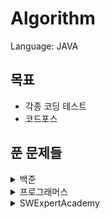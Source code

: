 # Algorithm


Language: JAVA

## 목표

* 각종 코딩 테스트
* 코드포스



## 푼 문제들

<details>
    <summary>백준</summary>

​    

* 1012 - [유기농 배추](src/main/java/Baekjoon/problem1012.java)
* 1018 - [체스판 다시 칠하기](src/main/java/Baekjoon/problem1018.java)
* 1019 - [책 페이지](src/main/java/Baekjoon/problem1019.java)
* 1026 - [보물](src/main/java/Baekjoon/problem1026.java)
* 1043 - [거짓말](src/main/java/Baekjoon/problem1043.java)
* 1110 - [더하기 사이클](src/main/java/Baekjoon/problem1110.java)
* 1153 - [네 개의 소수](src/main/java/Baekjoon/problem1153.java)
* 1197 - [최소 스패닝 트리](src/main/java/Baekjoon/problem1197.java)
* 1242 - [소풍](src/main/java/Baekjoon/problem1242.java)
* 1260 - [DFS와 BFS](src/main/java/Baekjoon/problem1260.java)
* 1275 - [커피숍2](src/main/java/Baekjoon/problem1275.java)
* 1300 - [K번째 수](src/main/java/Baekjoon/problem1300.java)
* 1504 - [특정한 최단 거리](src/main/java/Baekjoon/problem1504.java)
* 1527 - [금민수의 개수](src/main/java/Baekjoon/problem1527.java)
* 1620 - [나는야 포켓몬 마스터 이다솜](src/main/java/Baekjoon/problem1620.java)
* 1652 - [누울 자리를 찾아라](src/main/java/Baekjoon/problem1652.java)
* 1697 - [숨바꼭질](src/main/java/Baekjoon/problem1697.java)
* 1700 - [멀티탭 스케쥴링](src/main/java/Baekjoon/problem1700.java)
* 1707 - [이분 그래프](src/main/java/Baekjoon/problem1707.java)
* 1717 - [집합의 표현](src/main/java/Baekjoon/problem1717.java)
* 1747 - [소수&펠린드롬](src/main/java/Baekjoon/problem1747.java)
* 1753 - [최단 경로](src/main/java/Baekjoon/problem1753.java)
* 1759 - [암호 만들기](src/main/java/Baekjoon/problem1759.java)
* 1766 - [문제집](src/main/java/Baekjoon/problem1766.java)
* 1786 - [찾기](src/main/java/Baekjoon/problem1786.java)
* 1806 - [부분 합](src/main/java/Baekjoon/problem1806.java)
* 1915 - [가장 큰 정사각형](src/main/java/Baekjoon/problem1915.java)
* 1946 - [신입사원](src/main/java/Baekjoon/problem1946.java)
* 1976 - [여행 가자](src/main/java/Baekjoon/problem1976.java)
* 1987 - [알파벳](src/main/java/Baekjoon/problem1987.java)
* 2003 - [수들의 합](src/main/java/Baekjoon/problem2003.java)
* 2042 - [구간 합 구하기](src/main/java/Baekjoon/problem2042.java)
* 2146 - [다리 만들기](src/main/java/Baekjoon/problem2146.java)
* 2178 - [미로 탐색](src/main/java/Baekjoon/problem2178.java)
* 2206 - [벽 부수고 이동하기](src/main/java/Baekjoon/problem2206.java)
* 2309 - [일곱 난쟁이](src/main/java/Baekjoon/problem2309.java)
* 2357 - [최솟값과 최댓값](src/main/java/Baekjoon/problem2357.java)
* 2455 - [지능형 기차](src/main/java/Baekjoon/problem2455.java)
* 2517 - [달리기](src/main/java/Baekjoon/problem2517.java)
* 2583 - [영역 구하기](src/main/java/Baekjoon/problem2583.java)
* 2589 - [보물섬](src/main/java/Baekjoon/problem2589.java)
* 2606 - [바이러스](src/main/java/Baekjoon/problem2606.java)
* 2661 - [좋은 수열](src/main/java/Baekjoon/problem2661.java)
* 2667 - [단지번호붙이기](src/main/java/Baekjoon/problem2667.java)
* 2805 - [나무 자르기](src/main/java/Baekjoon/problem2805.java)
* 3055 - [탈출](src/main/java/Baekjoon/problem3055.java)
* 3190 - [뱀](src/main/java/Baekjoon/problem3190.java)
* 3649 - [로봇 프로젝트](src/main/java/Baekjoon/problem3649.java)
* 4195 - [친구 네트워크](src/main/java/Baekjoon/problem4195.java)
* 4963 - [섬의 개수](src/main/java/Baekjoon/problem4963.java)
* 4991 - [로봇 청소기](src/main/java/Baekjoon/problem4991.java)
* 5052 - [전화번호 목록](src/main/java/Baekjoon/problem5052.java)
* 5373 - [큐빙](src/main/java/Baekjoon/problem5373.java)
* 5719 - [거의 최단 경로](src/main/java/Baekjoon/problem5719.java)
* 6558 - [골드바흐의 추측](src/main/java/Baekjoon/problem6558.java)
* 7562 - [나이트의 이동](src/main/java/Baekjoon/problem7562.java)
* 7576 - [토마토](src/main/java/Baekjoon/problem7576.java)
* 7662 - [이중 우선순위 큐](src/main/java/Baekjoon/problem7662.java)
* 9019 - [DSLR](src/main/java/Baekjoon/problem9019.java)
* 9250 - [맥주 마시면서 걸어가기](src/main/java/Baekjoon/problem9250.java)
* 10779 - [쇠 막대기](src/main/java/Baekjoon/problem10799.java)
* 10819 - [차이를 최대로](src/main/java/Baekjoon/problem10819.java)
* 10986 - [나머지 합](src/main/java/Baekjoon/problem10986.java)
* 10999 - [구간 합 구하기2](src/main/java/Baekjoon/problem10999.java)
* 11047 - [동전0](src/main/java/Baekjoon/problem11047.java)
* 11053 - [가장 긴 증가하는 부분 수열](src/main/java/Baekjoon/problem11053.java)
* 11053 - [가장 큰 증가 부분 수열](src/main/java/Baekjoon/problem11055.java)
* 11399 - [ATM](src/main/java/Baekjoon/problem11399.java)
* 11403 - [경로 찾기](src/main/java/Baekjoon/problem11403.java)
* 11404 - [플로이드](src/main/java/Baekjoon/problem11404.java)
* 11505 - [구간 곱 구하기](src/main/java/Baekjoon/problem11505.java)
* 11559 - [Puyo Puyo](src/main/java/Baekjoon/problem11559.java)
* 12100 - [2048(easy)](src/main/java/Baekjoon/problem12100.java)
* 12105 - [가장 긴 증가하는 부분 수열2](src/main/java/Baekjoon/problem12100.java)
* 12738 - [가장 긴 증가하는 부분 수열3](src/main/java/Baekjoon/problem12738.java)
* 13460 - [구슬 탈출](src/main/java/Baekjoon/problem13460.java)
* 14499 - [주사위 굴리기](src/main/java/Baekjoon/problem14499.java)
* 14500 - [테트로미노](src/main/java/Baekjoon/problem14500.java)
* 14501 - [퇴사](src/main/java/Baekjoon/problem14501.java)
* 14502 - [연구소](src/main/java/Baekjoon/problem14502.java)
* 14503 - [로봇 청소기](src/main/java/Baekjoon/problem14503.java)
* 14888 - [연산자 끼워넣기](src/main/java/Baekjoon/problem14888.java)
* 14889 - [스타트와 링크](src/main/java/Baekjoon/problem14889.java)
* 14890 - [경사로](src/main/java/Baekjoon/problem14890.java)
* 14891 - [톱니바퀴](src/main/java/Baekjoon/problem14891.java)
* 15649 - [N과 M(1)](src/main/java/Baekjoon/problem15649.java)
* 15650 - [N과 M(2)](src/main/java/Baekjoon/problem15650.java)
* 15651 - [N과 M(3)](src/main/java/Baekjoon/problem15651.java)
* 15652 - [N과 M(4)](src/main/java/Baekjoon/problem15652.java)
* 15654 - [N과 M(5)](src/main/java/Baekjoon/problem15654.java)
* 15655 - [N과 M(6)](src/main/java/Baekjoon/problem15655.java)
* 15683 - [감시](src/main/java/Baekjoon/problem15683.java)
* 15684 - [사다리 조작](src/main/java/Baekjoon/problem15684.java)
* 15685 - [드래곤 커브](src/main/java/Baekjoon/problem15685.java)
* 15686 - [치킨 배달](src/main/java/Baekjoon/problem15686.java)
* 16234 - [인구 이동](src/main/java/Baekjoon/problem16234.java)
* 16235 - [나무 재테크](src/main/java/Baekjoon/problem16235.java)
* 16236 - [아기 상어](src/main/java/Baekjoon/problem16236.java)
* 16637 - [괄호 추가하기](src/main/java/Baekjoon/problem16637.java)
* 17070 - [파이프 옮기기1](src/main/java/Baekjoon/problem17070.java)
* 17071 - [숨바꼭질 5](src/main/java/Baekjoon/problem17071.java)
* 17135 - [캐슬 디펜스](src/main/java/Baekjoon/problem17135.java)
* 17136 - [색종이 붙이기](src/main/java/Baekjoon/problem17136.java)
* 17140 - [이차원 배열과 연산](src/main/java/Baekjoon/problem17140.java)
* 17142 - [연구소3](src/main/java/Baekjoon/problem17142.java)  
* 17143 - [낚시왕](src/main/java/Baekjoon/problem17143.java) 
* 17144 - [미세먼지 안녕!](src/main/java/Baekjoon/problem17144.java)
* 17406 - [배열 돌리기 4](src/main/java/Baekjoon/problem17406.java)
* 17471 - [게리 맨더링](src/main/java/Baekjoon/problem17471.java)
* 17472 - [다리 만들기2](src/main/java/Baekjoon/problem17472.java)
* 17608 - [막대기](src/main/java/Baekjoon/problem17608.java)
* 17779 - [게리 맨더링 2](src/main/java/Baekjoon/problem17779.java)
* 17822 - [원판 돌리기](src/main/java/Baekjoon/problem17822.java)

</details>

<details>
    <summary> 프로그래머스</summary>

* 스택 & 큐
    * [프린터](src/main/java/Programmers/stackAndQueue/Printer.java)
    * [탑](src/main/java/Programmers/stackAndQueue/Top.java)
* [카펫](src/main/java/Programmers/Carpet.java)
* [순열 검사](src/main/java/Programmers/CheckPermutation.java)
* [자릿수 더하기](src/main/java/Programmers/DigitSum.java)
* [땅따먹기](src/main/java/Programmers/Landing.java)
* [네트워크](src/main/java/Programmers/Network.java)
* [타겟 넘버](src/main/java/Programmers/TargetNumber.java)
* [단어 변환](src/main/java/Programmers/WordConversion.java)
* [스킬 트리](src/main/java/Programmers/SkillTree.java)
* [프렌즈 4 블록](src/main/java/Programmers/Friends4Block.java)
* [가장 먼 노드](src/main/java/Programmers/FarthestNode.java)
* [길 찾기 게임](src/main/java/Programmers/FindRouteGame.java)
</details>



<details>
    <summary> SWExpertAcademy</summary>

​    

* [S/W 문제해결 기본 1일차 - 최빈수 구하기](src/main/java/SWExpertAcademy/problem1204.java)
* [S/W 문제해결 기본 1일차 - View](src/main/java/SWExpertAcademy/problem1206.java)
* [S/W 문제해결 기본 1일차 - Flatten](src/main/java/SWExpertAcademy/problem1208.java)
* [S/W 문제해결 기본 2일차 - Sum](src/main/java/SWExpertAcademy/problem1209.java)
* [S/W 문제해결 기본 2일차 - Ladder1](src/main/java/SWExpertAcademy/problem1210.java)
* [S/W 문제해결 기본 2일차 - Ladder2](src/main/java/SWExpertAcademy/problem1211.java)
* [S/W 문제해결 기본 3일차 - String](src/main/java/SWExpertAcademy/problem1213.java)
* [S/W 문제해결 기본 3일차 - 회문1](src/main/java/SWExpertAcademy/problem1215.java)
* [S/W 문제해결 기본 3일차 - 회문2](src/main/java/SWExpertAcademy/problem1216.java)
* [S/W 문제해결 기본 4일차 - 거듭 제곱](src/main/java/SWExpertAcademy/problem1217.java)
* [S/W 문제해결 기본 4일차 - 괄호 짝짓기](src/main/java/SWExpertAcademy/problem1218.java)
* [S/W 문제해결 기본 4일차 - 길찾기](src/main/java/SWExpertAcademy/problem1219.java)
* [S/W 문제해결 기본 5일차 - Magnetic](src/main/java/SWExpertAcademy/problem1220.java)
* [S/W 문제해결 기본 5일차 - GNS](src/main/java/SWExpertAcademy/problem1221.java)
* [S/W 문제해결 기본 6일차 - 계산기1](src/main/java/SWExpertAcademy/problem1222.java)
* [S/W 문제해결 기본 6일차 - 계산기2](src/main/java/SWExpertAcademy/problem1223.java)
* [S/W 문제해결 기본 7일차 - 암호생성기](src/main/java/SWExpertAcademy/problem1225.java)
* [S/W 문제해결 기본 7일차 - 미로1](src/main/java/SWExpertAcademy/problem1226.java)
* [S/W 문제해결 기본 8일차 - 암호문1](src/main/java/SWExpertAcademy/problem1228.java)
* [S/W 문제해결 기본 8일차 - 암호문2](src/main/java/SWExpertAcademy/problem1229.java)
* [S/W 문제해결 기본 8일차 - 암호문3](src/main/java/SWExpertAcademy/problem1230.java)
* [S/W 문제해결 기본 9일차 - 중위순회](src/main/java/SWExpertAcademy/problem1231.java)
* [S/W 문제해결 기본 9일차 - 사칙연산 유효성 검사](src/main/java/SWExpertAcademy/problem1233.java)
* [S/W 문제해결 기본 10일차 - Contact](src/main/java/SWExpertAcademy/problem1238.java)
* [S/W 문제해결 응용 1일차 - 단순 2진 암호코드](src/main/java/SWExpertAcademy/problem1240.java)
* [S/W 문제해결 응용 2일차 - 최대 상금](src/main/java/SWExpertAcademy/problem1244.java)
* [S/W 문제해결 응용 3일차 - 최적 경로](src/main/java/SWExpertAcademy/problem1247.java)
* [S/W 문제해결 응용 4일차 - 보급로](src/main/java/SWExpertAcademy/problem1249.java)
* [S/W 문제해결 응용 4일차 - 하나로](src/main/java/SWExpertAcademy/problem1251.java)
* [수도 요금 경쟁](src/main/java/SWExpertAcademy/problem1284.java)
* [정사각형의 방](src/main/java/SWExpertAcademy/problem1861.java)
* [농작물 수확하기](src/main/java/SWExpertAcademy/problem2805.java)
* [최장 경로](src/main/java/SWExpertAcademy/problem2814.java)
* [부분수열의 합](src/main/java/SWExpertAcademy/problem2817.java)
* [격자판의 숫자 이어 붙이기](src/main/java/SWExpertAcademy/problem2819.java)
* [가능한 시험 점수](src/main/java/SWExpertAcademy/problem3752.java)
* [자기 방으로 돌아가기](src/main/java/SWExpertAcademy/problem4408.java)
* [햄버거 다이어트](src/main/java/SWExpertAcademy/problem5215.java)
* [조합](src/main/java/SWExpertAcademy/problem5607.java)
* [성수의 프로그래밍 강좌 시청](src/main/java/SWExpertAcademy/problem6719.java)
* [현주가 좋아하는 제곱근 놀이](src/main/java/SWExpertAcademy/problem6782.java)
* [수지의 수지 맞는 여행](src/main/java/SWExpertAcademy/problem7699.java)
* [염라대왕의 이름 정렬](src/main/java/SWExpertAcademy/problem7701.java)
* [치즈 도둑](src/main/java/SWExpertAcademy/problem7733.java)
* [다항식 계산](src/main/java/SWExpertAcademy/problem9659.java)
* [Poker Game](src/main/java/SWExpertAcademy/problem9760.java)
  </details>
